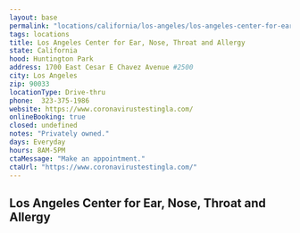 ```yaml
---
layout: base
permalink: "locations/california/los-angeles/los-angeles-center-for-ear-nose-throat-and-allergy/"
tags: locations
title: Los Angeles Center for Ear, Nose, Throat and Allergy
state: California
hood: Huntington Park
address: 1700 East Cesar E Chavez Avenue #2500
city: Los Angeles
zip: 90033
locationType: Drive-thru
phone:  323-375-1986
website: https://www.coronavirustestingla.com/
onlineBooking: true
closed: undefined
notes: "Privately owned."
days: Everyday
hours: 8AM-5PM
ctaMessage: "Make an appointment."
ctaUrl: "https://www.coronavirustestingla.com/"
---
```

## Los Angeles Center for Ear, Nose, Throat and Allergy
